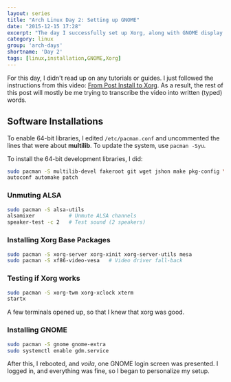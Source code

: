 ```yaml
---
layout: series
title: "Arch Linux Day 2: Setting up GNOME"
date: "2015-12-15 17:28"
excerpt: "The day I successfully set up Xorg, along with GNOME display manager."
category: linux
group: 'arch-days'
shortname: 'Day 2'
tags: [linux,installation,GNOME,Xorg]
---
```


For this day, I didn't read up on any tutorials or guides. I just followed the
instructions from this video: [From Post Install to Xorg][xorgvid]. As a
result, the rest of this post will mostly be me trying to transcribe the video
into written (typed) words.

## Software Installations

To enable 64-bit libraries, I edited `/etc/pacman.conf` and uncommented the
lines that were about **multilib**. To update the system, use `pacman -Syu`.

To install the 64-bit development libraries, I did:

``` sh
sudo pacman -S multilib-devel fakeroot git wget jshon make pkg-config \
autoconf automake patch
```

### Unmuting ALSA

``` sh
sudo pacman -S alsa-utils
alsamixer           # Unmute ALSA channels
speaker-test -c 2   # Test sound (2 speakers)
```

### Installing Xorg Base Packages

``` sh
sudo pacman -S xorg-server xorg-xinit xorg-server-utils mesa
sudo pacman -S xf86-video-vesa   # Video driver fall-back
```

### Testing if Xorg works

``` sh
sudo pacman -S xorg-twm xorg-xclock xterm
startx
```

A few terminals opened up, so that I knew that xorg was good.

### Installing GNOME

``` sh
sudo pacman -S gnome gnome-extra
sudo systemctl enable gdm.service
```

After this, I rebooted, and *voila*, one GNOME login screen was presented. I
logged in, and everything was fine, so I began to personalize my setup.

[xorgvid]: https://www.youtube.com/watch?v=DAmXKDJ3D7M
